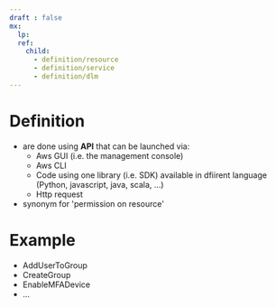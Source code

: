 ```yaml
---
draft : false
mx:
  lp:
  ref:
    child:
      - definition/resource
      - definition/service
      - definition/dlm
---
```


# Definition
- are done using **API** that can be launched via:
  - Aws GUI (i.e. the management console)
  - Aws CLI
  - Code using one library (i.e. SDK) available in dfiirent language (Python, javascript, java, scala, ...)
  - Http request
- synonym for 'permission on resource'

# Example
- AddUserToGroup
- CreateGroup
- EnableMFADevice
- ...


